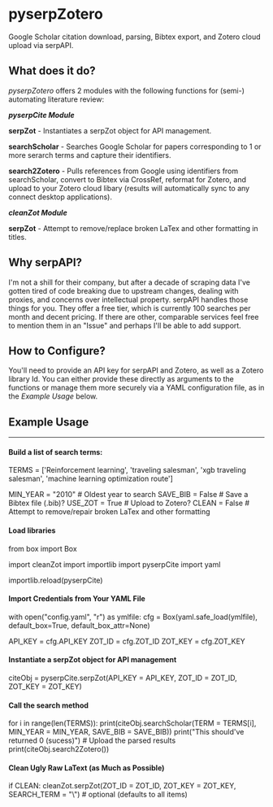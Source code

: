 pyserpZotero
============

Google Scholar citation download, parsing, Bibtex export, and Zotero cloud upload via serpAPI.

What does it do?
----------------
*pyserpZotero* offers 2 modules with the following functions for (semi-) automating literature review:

***pyserpCite Module***

  **serpZot** - Instantiates a serpZot object for API management. 

  **searchScholar** - Searches Google Scholar for papers corresponding to 1 or more serarch terms and capture their identifiers.

  **search2Zotero** - Pulls references from Google using identifiers from searchScholar, convert to Bibtex via CrossRef, reformat for Zotero, and upload to your Zotero cloud libary (results will automatically sync to any connect desktop applications).

***cleanZot Module***

  **serpZot** - Attempt to remove/replace broken LaTex and other formatting in titles. 

Why serpAPI?
----------------
I'm not a shill for their company, but after a decade of scraping data I've gotten tired of code breaking due to upstream changes, dealing with proxies, and concerns over intellectual property. serpAPI handles those things for you. They offer a free tier, which is currently 100 searches per month and decent pricing. If there are other, comparable services feel free to mention them in an "Issue" and perhaps I'll be able to add support.

How to Configure?
----------------

You'll need to provide an API key for serpAPI and Zotero, as well as a Zotero library Id. You can either provide these directly as arguments to the functions or manage them more securely via a YAML configuration file, as in the *Example Usage* below.


## Example Usage
----------------


#### Build a list of search terms:
TERMS = ['Reinforcement learning', 'traveling salesman', 'xgb traveling salesman', 'machine learning optimization route']

MIN_YEAR = "2010" # Oldest year to search
SAVE_BIB = False  # Save a Bibtex file (.bib)?
USE_ZOT  = True   # Upload to Zotero?
CLEAN    = False  # Attempt to remove/repair broken LaTex and other formatting 


#### Load libraries
from box import Box

import cleanZot
import importlib
import pyserpCite
import yaml

importlib.reload(pyserpCite)

#### Import Credentials from Your YAML File
with open("config.yaml", "r") as ymlfile:
    cfg = Box(yaml.safe_load(ymlfile), default_box=True, default_box_attr=None)

API_KEY = cfg.API_KEY
ZOT_ID  = cfg.ZOT_ID
ZOT_KEY = cfg.ZOT_KEY

#### Instantiate a serpZot object for API management
citeObj = pyserpCite.serpZot(API_KEY  = API_KEY, 
                             ZOT_ID   = ZOT_ID, 
                             ZOT_KEY  = ZOT_KEY)

#### Call the search method
for i in range(len(TERMS)):
    print(citeObj.searchScholar(TERM     = TERMS[i], 
                                MIN_YEAR = MIN_YEAR,
                                SAVE_BIB = SAVE_BIB))
    print("This should've returned 0 (sucess)")
    # Upload the parsed results
    print(citeObj.search2Zotero())
    

#### Clean Ugly Raw LaText (as Much as Possible)
if CLEAN:
    cleanZot.serpZot(ZOT_ID      = ZOT_ID, 
                     ZOT_KEY     = ZOT_KEY,
                     SEARCH_TERM = "\\") # optional (defaults to all items)
